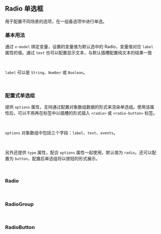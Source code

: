<div class="demo-header">
<p class="overviewicon">
  <span class="wapi-form-radioboxgroup"/>
</p>

## Radio 单选框

<nova-uxlink widget-name="Selectgroup"></nova-uxlink>

用于配置不同场景的选项，在一组备选项中进行单选。

</div>

### 基本用法

通过 `v-model` 绑定变量，设置的变量值为默认选中的 Radio，变量值对应 `label` 属性的值。通过 `text` 也可以配置显示文本，与默认插槽配置纯文本的结果一致

<br />

`label` 可以是 `String`、`Number` 或 `Boolean`。

<demo-editor-mobilefirst link="radio/basic-usage.vue"></demo-editor-mobilefirst>

<br />

### 配置式单选组

提供 `options` 属性，支持通过配置对象数组数据的形式来渲染单选组。使用该属性后，可以不用再在标签中以插槽的形式插入 `<radio>` 或 `<radio-button>` 标签。

<br />

`options` 对象数组中包括三个字段：`label`、`text`、`events`。

<br />

另外还提供 `type` 属性，配合 `options` 属性一起使用，默认值为 `radio`。还可以配置为 `button`，配置后单选组将以按钮的形式展示。

<demo-editor-mobilefirst link="radio/group-options.vue"></demo-editor-mobilefirst>

<br />

### Radio

<nova-attributes link="radio" apititle="Radio"></nova-attributes>

<br />

### RadioGroup

<nova-attributes link="radio-group" apititle="RadioGroup"></nova-attributes>

<br />

### RadioButton

<nova-attributes link="radio-button" apititle="RadioButton"></nova-attributes>
